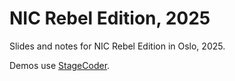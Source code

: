 # NIC Rebel Edition, 2025

Slides and notes for NIC Rebel Edition in Oslo, 2025.

Demos use [StageCoder](https://marketplace.visualstudio.com/items?itemName=EngstromJimmy.stagecoderVSCode).
